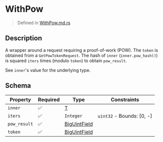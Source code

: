 # WithPow
> Defined in [WithPow.md.rs](../../../interface/src/interface/pow.rs)

## Description
A wrapper around a request requiring a proof-of-work (POW). The `token` is obtained from a
`GetPowTokenRequest`. The hash of `inner` (`inner.pow_hash()`) is squared `iters` times (modulo `token`) to obtain
`pow_result`.

See `inner`'s value for the underlying type.

## Schema

| Property | Required | Type | Constraints |
| --- | --- | --- | --- |
| `inner` | ✅ | [T](..//T.md) |     | 
| `iters` | ✅ | `Integer` | `uint32` - Bounds: [0, -] | 
| `pow_result` | ✅ | [BigUintField](../fields/big_uint/BigUintField.md) |     | 
| `token` | ✅ | [BigUintField](../fields/big_uint/BigUintField.md) |     | 


